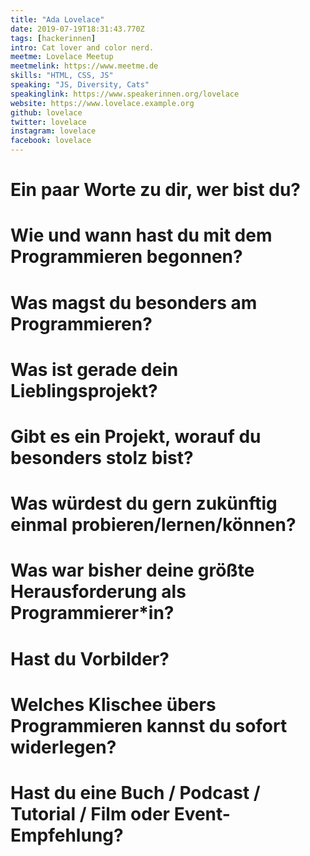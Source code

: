 ```yaml
---
title: "Ada Lovelace"
date: 2019-07-19T18:31:43.770Z
tags: [hackerinnen]
intro: Cat lover and color nerd.
meetme: Lovelace Meetup
meetmelink: https://www.meetme.de
skills: "HTML, CSS, JS"
speaking: "JS, Diversity, Cats"
speakinglink: https://www.speakerinnen.org/lovelace
website: https://www.lovelace.example.org
github: lovelace
twitter: lovelace
instagram: lovelace
facebook: lovelace
---
```


# Ein paar Worte zu dir, wer bist du?


# Wie und wann hast du mit dem Programmieren begonnen?


# Was magst du besonders am Programmieren?


# Was ist gerade dein Lieblingsprojekt?


# Gibt es ein Projekt, worauf du besonders stolz bist?


# Was würdest du gern zukünftig einmal probieren/lernen/können?


# Was war bisher deine größte Herausforderung als Programmierer*in?


# Hast du Vorbilder?


# Welches Klischee übers Programmieren kannst du sofort widerlegen?


# Hast du eine Buch / Podcast / Tutorial / Film oder Event-Empfehlung?

